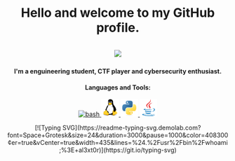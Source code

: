 <h1 align="center">Hello and welcome to my GitHub profile.<br>
  <h2 align="center"><img src="https://media.giphy.com/media/4EiGNSTfy4WC4/giphy.gif" width="250"></h2>
</h1>
<h4 align="center">I'm a enguineering student, CTF player and cybersecurity enthusiast.</h4>
<h4 align="center">Languages and Tools:</h4>
<p align="center"> <a href="https://www.gnu.org/software/bash/" target="_blank" rel="noreferrer"> <img src="https://www.vectorlogo.zone/logos/gnu_bash/gnu_bash-icon.svg" alt="bash" width="40" height="40"/> </a> 
<a href="https://www.linux.org/" target="_blank" rel="noreferrer"> <img src="https://raw.githubusercontent.com/devicons/devicon/master/icons/linux/linux-original.svg" alt="linux" width="40" height="40"/> </a> <a href="https://www.python.org" target="_blank" rel="noreferrer"> <img src="https://raw.githubusercontent.com/devicons/devicon/master/icons/python/python-original.svg" alt="python" width="40" height="40"/> </a>
<a href="https://www.java.com/" target="_blank" rel="noreferrer"> <img src="https://raw.githubusercontent.com/devicons/devicon/master/icons/java/java-original.svg" alt="java" width="40" height="40"/> </a>
</p>

<center> [![Typing SVG](https://readme-typing-svg.demolab.com?font=Space+Grotesk&size=24&duration=3000&pause=1000&color=408300&center=true&vCenter=true&width=435&lines=%24.%2Fusr%2Fbin%2Fwhoami;%3E+al3xt0r)](https://git.io/typing-svg)
